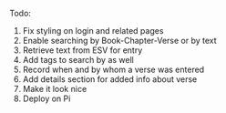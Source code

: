 Todo:
1. Fix styling on login and related pages
2. Enable searching by Book-Chapter-Verse or by text
3. Retrieve text from ESV for entry
4. Add tags to search by as well
5. Record when and by whom a verse was entered
6. Add details section for added info about verse
7. Make it look nice
8. Deploy on Pi
